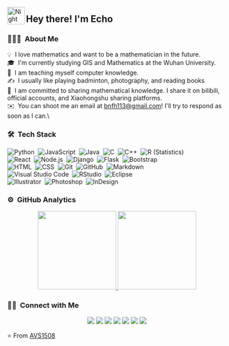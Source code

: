 
<img alt="Night Coding" src="./assets/Hand%20Wave.gif" width='40' align="left"/><h2>Hey there! I'm Echo</h2>

<!-- ## 👋 &nbsp;I'm Echo -->

### 👨🏻‍💻 &nbsp;About Me

💡 &nbsp;I love mathematics and want to be a mathematician in the future.\
🎓 &nbsp;I'm currently studying GIS and Mathematics at the Wuhan University.\
🌱 &nbsp;I am teaching myself computer knowledge.\
✍️ &nbsp;I usually like playing badminton, photography, and reading books\
💬 &nbsp;I am committed to sharing mathematical knowledge. I share it on bilibili, official accounts, and Xiaohongshu sharing platforms.\
✉️ &nbsp;You can shoot me an email at bnfh113@gmail.com! I'll try to respond as soon as I can.\

### 🛠 &nbsp;Tech Stack

![Python](https://img.shields.io/badge/-Python-05122A?style=flat&logo=python)&nbsp;
![JavaScript](https://img.shields.io/badge/-JavaScript-05122A?style=flat&logo=javascript)&nbsp;
![Java](https://img.shields.io/badge/-Java-05122A?style=flat&logo=Java&logoColor=FFA518)&nbsp;
![C](https://img.shields.io/badge/-C-05122A?style=flat&logo=C&logoColor=A8B9CC)&nbsp;
![C++](https://img.shields.io/badge/-C++-05122A?style=flat&logo=C%2B%2B&logoColor=00599C)&nbsp;
![R (Statistics)](https://img.shields.io/badge/-R-05122A?style=flat&logo=R&logoColor=276DC3)\
![React](https://img.shields.io/badge/-React-05122A?style=flat&logo=react)&nbsp;
![Node.js](https://img.shields.io/badge/-Node.js-05122A?style=flat&logo=node.js)&nbsp;
![Django](https://img.shields.io/badge/-Django-05122A?style=flat&logo=django&logoColor=092E20)&nbsp;
![Flask](https://img.shields.io/badge/-Flask-05122A?style=flat&logo=flask)&nbsp;
![Bootstrap](https://img.shields.io/badge/-Bootstrap-05122A?style=flat&logo=bootstrap&logoColor=563D7C)\
![HTML](https://img.shields.io/badge/-HTML-05122A?style=flat&logo=HTML5)&nbsp;
![CSS](https://img.shields.io/badge/-CSS-05122A?style=flat&logo=CSS3&logoColor=1572B6)&nbsp;
![Git](https://img.shields.io/badge/-Git-05122A?style=flat&logo=git)&nbsp;
![GitHub](https://img.shields.io/badge/-GitHub-05122A?style=flat&logo=github)&nbsp;
![Markdown](https://img.shields.io/badge/-Markdown-05122A?style=flat&logo=markdown)\
![Visual Studio Code](https://img.shields.io/badge/-Visual%20Studio%20Code-05122A?style=flat&logo=visual-studio-code&logoColor=007ACC)&nbsp;
![RStudio](https://img.shields.io/badge/-RStudio-05122A?style=flat&logo=rstudio)&nbsp;
![Eclipse](https://img.shields.io/badge/-Eclipse-05122A?style=flat&logo=eclipse-ide&logoColor=2C2255)\
![Illustrator](https://img.shields.io/badge/-Illustrator-05122A?style=flat&logo=adobe-illustrator)&nbsp;
![Photoshop](https://img.shields.io/badge/-Photoshop-05122A?style=flat&logo=adobe-photoshop)&nbsp;
![InDesign](https://img.shields.io/badge/-InDesign-05122A?style=flat&logo=adobe-indesign)

### ⚙️ &nbsp;GitHub Analytics

<p align="center">
<a href="https://github.com/Echoxing">
  <img height="180em" src="https://github-readme-stats-eight-theta.vercel.app/api?username=Echoxing&show_icons=true&theme=algolia&include_all_commits=true&count_private=true"/>
  <img height="180em" src="https://github-readme-stats-eight-theta.vercel.app/api/top-langs/?username=Echoxing&layout=compact&langs_count=8&theme=algolia"/>
</a>
</p>

### 🤝🏻 &nbsp;Connect with Me

<p align="center">
<a href="https://www.echoxing.github.io"><img src="https://img.shields.io/badge/-echoxing.com-3423A6?style=flat&logo=Google-Chrome&logoColor=white"/></a>
<a href="https://linkedin.com/"><img src="https://img.shields.io/badge/-Echoxing%20Vikram%20Singh-0077B5?style=flat&logo=Linkedin&logoColor=white"/></a>
<a href="mailto:bnfh@gmail.com"><img src="https://img.shields.io/badge/-bnfh@gmail.com-D14836?style=flat&logo=Gmail&logoColor=white"/></a>
<a href="https://instagram.com"><img src="https://img.shields.io/badge/-@echoxing__-E4405F?style=flat&logo=Instagram&logoColor=white"/></a>
<a href="https://facebook.com"><img src="https://img.shields.io/badge/-@echoxing-1877F2?style=flat&logo=Facebook&logoColor=white"/></a>
<a href="https://www.pinterest.ca"><img src="https://img.shields.io/badge/-@echoxing-BD081C?style=flat&logo=Pinterest&logoColor=white"/></a>
<a href="https://www.behance.net"><img src="https://img.shields.io/badge/-@echoxing-1769FF?style=flat&logo=Behance&logoColor=white"/></a>
</p>

⭐️ From [AVS1508](https://github.com/AVS1508)

